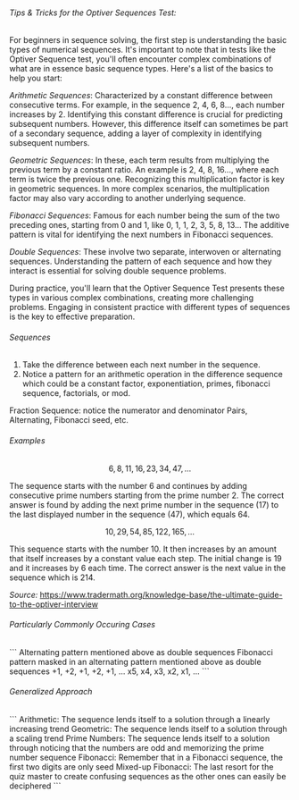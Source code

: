 <h6>Tips & Tricks for the Optiver Sequences Test:</h6>

For beginners in sequence solving, the first step is understanding the basic types of numerical sequences. It's important to note that in tests like the Optiver Sequence test, you'll often encounter complex combinations of what are in essence basic sequence types. Here's a list of the basics to help you start:

*Arithmetic Sequences*: Characterized by a constant difference between consecutive terms. For example, in the sequence 2, 4, 6, 8..., each number increases by 2. Identifying this constant difference is crucial for predicting subsequent numbers. However, this difference itself can sometimes be part of a secondary sequence, adding a layer of complexity in identifying subsequent numbers.

*Geometric Sequences*: In these, each term results from multiplying the previous term by a constant ratio. An example is 2, 4, 8, 16..., where each term is twice the previous one. Recognizing this multiplication factor is key in geometric sequences. In more complex scenarios, the multiplication factor may also vary according to another underlying sequence.

*Fibonacci Sequences*: Famous for each number being the sum of the two preceding ones, starting from 0 and 1, like 0, 1, 1, 2, 3, 5, 8, 13... The additive pattern is vital for identifying the next numbers in Fibonacci sequences.

*Double Sequences*: These involve two separate, interwoven or alternating sequences. Understanding the pattern of each sequence and how they interact is essential for solving double sequence problems.

During practice, you'll learn that the Optiver Sequence Test presents these types in various complex combinations, creating more challenging problems. Engaging in consistent practice with different types of sequences is the key to effective preparation.

<h6>Sequences</h6>

1. Take the difference between each next number in the sequence. 
2. Notice a pattern for an arithmetic operation in the difference sequence which could be a constant factor, exponentiation, primes, fibonacci sequence, factorials, or mod.

Fraction Sequence: notice the numerator and denominator
Pairs, Alternating, Fibonacci seed, etc. 

<h6>Examples</h6>

$$6, 8, 11, 16, 23, 34, 47, ...$$

The sequence starts with the number 6 and continues by adding consecutive prime numbers starting from the prime number 2. The correct answer is found by adding the next prime number in the sequence (17) to the last displayed number in the sequence (47), which equals 64.

$$10, 29, 54, 85, 122, 165, ...$$

This sequence starts with the number 10. It then increases by an amount that itself increases by a constant value each step. The initial change is 19 and it increases by 6 each time. The correct answer is the next value in the sequence which is 214.

_Source:_ https://www.tradermath.org/knowledge-base/the-ultimate-guide-to-the-optiver-interview

<h6>Particularly Commonly Occuring Cases</h6>
```
Alternating pattern mentioned above as double sequences
Fibonacci pattern masked in an alternating pattern mentioned above as double sequences
+1, +2, +1, +2, +1, ...
x5, x4, x3, x2, x1, ... 
```

<h6>Generalized Approach</h6>
```
Arithmetic: The sequence lends itself to a solution through a linearly increasing trend 
Geometric: The sequence lends itself to a solution through a scaling trend
Prime Numbers: The sequence lends itself to a solution through noticing that the numbers are odd and memorizing the prime number sequence
Fibonacci: Remember that in a Fibonacci sequence, the first two digits are only seed
Mixed-up Fibonacci: The last resort for the quiz master to create confusing sequences as the other ones can easily be deciphered
```
